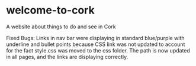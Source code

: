 # welcome-to-cork
A website about things to do and see in Cork


Fixed Bugs:
Links in nav bar were displaying in standard blue/purple with underline and bullet points because CSS link was not updated to account for the fact style.css was moved to the css folder. The path is now updated in all pages, and the links are displaying correctly.
